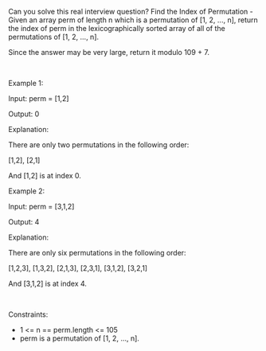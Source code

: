 Can you solve this real interview question? Find the Index of Permutation - Given an array perm of length n which is a permutation of [1, 2, ..., n], return the index of perm in the lexicographically sorted array of all of the permutations of [1, 2, ..., n].

Since the answer may be very large, return it modulo 109 + 7.

 

Example 1:

Input: perm = [1,2]

Output: 0

Explanation:

There are only two permutations in the following order:

[1,2], [2,1]

And [1,2] is at index 0.

Example 2:

Input: perm = [3,1,2]

Output: 4

Explanation:

There are only six permutations in the following order:

[1,2,3], [1,3,2], [2,1,3], [2,3,1], [3,1,2], [3,2,1]

And [3,1,2] is at index 4.

 

Constraints:

 * 1 <= n == perm.length <= 105
 * perm is a permutation of [1, 2, ..., n].